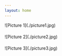 ```yaml
---
layout: home
---
```


<div style="margin-bottom:20px">
  ![Picture 1](./picture1.jpg)
</div>

<div style="margin-bottom:20px">
  ![Picture 2](./picture2.jpg)
</div>

<div style="margin-bottom:20px">
  ![Picture 3](./picture3.jpg)
</div>

